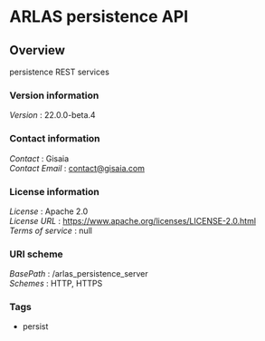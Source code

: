 # ARLAS persistence API


<a name="overview"></a>
## Overview
persistence REST services


### Version information
*Version* : 22.0.0-beta.4


### Contact information
*Contact* : Gisaia  
*Contact Email* : contact@gisaia.com


### License information
*License* : Apache 2.0  
*License URL* : https://www.apache.org/licenses/LICENSE-2.0.html  
*Terms of service* : null


### URI scheme
*BasePath* : /arlas_persistence_server  
*Schemes* : HTTP, HTTPS


### Tags

* persist




